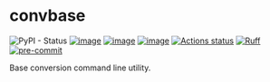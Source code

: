 # convbase

![PyPI - Status](https://img.shields.io/pypi/status/convbase)
[![image](https://img.shields.io/pypi/v/convbase.svg)](https://pypi.python.org/pypi/convbase)
[![image](https://img.shields.io/pypi/l/convbase.svg)](https://pypi.python.org/pypi/convbase)
[![image](https://img.shields.io/pypi/pyversions/convbase.svg)](https://pypi.python.org/pypi/convbase)
[![Actions status](https://github.com/jkomalley/convbase/workflows/CI/badge.svg)](https://github.com/jkomalley/convbase/actions)
[![Ruff](https://img.shields.io/endpoint?url=https://raw.githubusercontent.com/astral-sh/ruff/main/assets/badge/v2.json)](https://github.com/astral-sh/ruff)
[![pre-commit](https://img.shields.io/badge/pre--commit-enabled-brightgreen?logo=pre-commit&logoColor=white)](https://github.com/pre-commit/pre-commit)

Base conversion command line utility.
